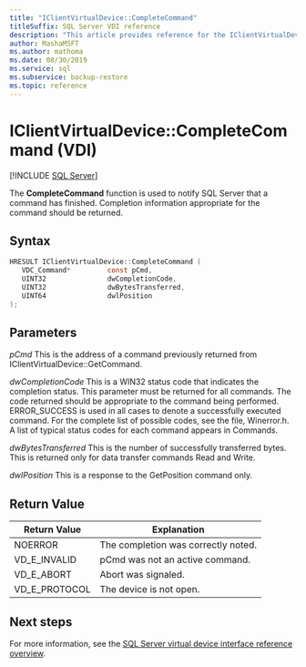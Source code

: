 ```yaml
---
title: "IClientVirtualDevice::CompleteCommand"
titleSuffix: SQL Server VDI reference
description: "This article provides reference for the IClientVirtualDevice::CompleteCommand command."
author: MashaMSFT
ms.author: mathoma
ms.date: 08/30/2019
ms.service: sql
ms.subservice: backup-restore
ms.topic: reference
---
```


# IClientVirtualDevice::CompleteCommand (VDI)

[!INCLUDE [SQL Server](../../../includes/applies-to-version/sqlserver.md)]

The **CompleteCommand** function is used to notify SQL Server that a command has finished. Completion information appropriate for the command should be returned.

## Syntax

```c
HRESULT IClientVirtualDevice::CompleteCommand (
   VDC_Command*         const pCmd,
   UINT32               dwCompletionCode,
   UINT32               dwBytesTransferred,
   UINT64               dwlPosition
);
```

## Parameters

*pCmd*
This is the address of a command previously returned from IClientVirtualDevice::GetCommand.

*dwCompletionCode*
This is a WIN32 status code that indicates the completion status. This parameter must be returned for all commands. The code returned should be appropriate to the command being performed. ERROR_SUCCESS is used in all cases to denote a successfully executed command. For the complete list of possible codes, see the file, Winerror.h. A list of typical status codes for each command appears in Commands.

*dwBytesTransferred*
This is the number of successfully transferred bytes. This is returned only for data transfer commands Read and Write.

*dwlPosition*
This is a response to the GetPosition command only.

## Return Value

|Return Value | Explanation |
|---|---|
| NOERROR | The completion was correctly noted. |
| VD_E_INVALID | pCmd was not an active command. |
| VD_E_ABORT | Abort was signaled. |
| VD_E_PROTOCOL | The device is not open. |

## Next steps

For more information, see the [SQL Server virtual device interface reference overview](reference-virtual-device-interface.md).
